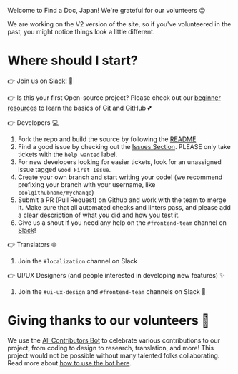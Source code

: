 Welcome to Find a Doc, Japan! We're grateful for our volunteers 😊

We are working on the V2 version of the site, so if you've volunteered in the past, you might notice things look a little different.

# Where should I start?

👉️ Join us on [Slack](https://join.slack.com/t/find-a-doc/shared_invite/zt-s4744a6o-MGaGHzLN5wB9aXeha3vdsQ)! 💬

👉 Is this your first Open-source project? Please check out our [beginner resources]( https://github.com/ourjapanlife/findadoc-web/wiki/Getting-Started-with-Open-Source-%F0%9F%94%B0) to learn the basics of Git and GitHub 💕

👉️ Developers 💻️

1. Fork the repo and build the source by following the [README](./README.md)
2. Find a good issue by checking out the [Issues Section](https://github.com/ourjapanlife/findadoc-web/issues). PLEASE only take tickets with the `help wanted` label.
3. For new developers looking for easier tickets, look for an unassigned issue tagged `Good First Issue`.
4. Create your own branch and start writing your code!  (we recommend prefixing your branch with your username, like `coolgithubname/mychange`) 
5. Submit a PR (Pull Request) on Github and work with the team to merge it. Make sure that all automated checks and linters pass, and please add a clear description of what you did and how you test it.
6. Give us a shout if you need any help on the `#frontend-team` channel on [Slack](https://join.slack.com/t/find-a-doc/shared_invite/zt-s4744a6o-MGaGHzLN5wB9aXeha3vdsQ)! 

👉️ Translators 🌐

1. Join the `#localization` channel on Slack

👉️ UI/UX Designers (and people interested in developing new features) ✨

1. Join the `#ui-ux-design` and `#frontend-team` channels on Slack
   🎨

# Giving thanks to our volunteers 👏

We use the [All Contributors Bot](https://allcontributors.org/) to celebrate various contributions to our project, from coding to design to research, translation, and more! This project would not be possible without many talented folks collaborating. Read more about [how to use the bot here](https://allcontributors.org/docs/en/bot/usage).
